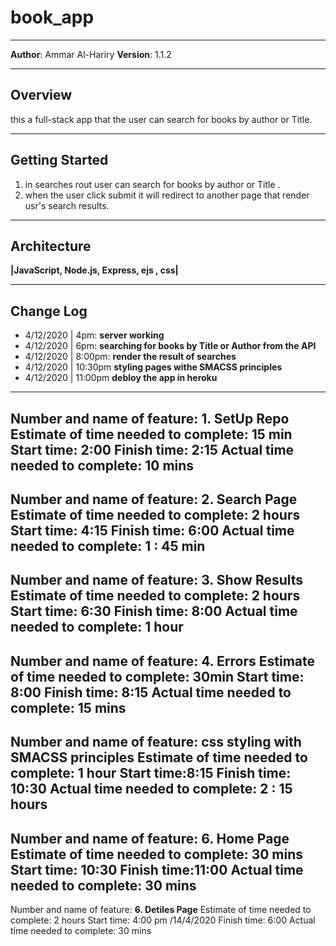 # book_app
--------------------------
**Author**: Ammar Al-Hariry
**Version**: 1.1.2

-----------------------------------
## Overview
this a full-stack app  that the user can  search for books by author or Title. 

----------------------------------
## Getting Started
1. in searches rout user can search for books by author or Title .
2. when the user click submit it will redirect to another page that render usr's search results.

---------------------------------------
## Architecture

**|JavaScript, Node.js, Express, ejs , css|**

---------------------------------------
## Change Log

- 4/12/2020 | 4pm: **server working**
- 4/12/2020 | 6pm: **searching for books by Title or Author from the API**
- 4/12/2020 | 8:00pm: **render the result of searches**
- 4/12/2020 | 10:30pm **styling pages withe SMACSS principles**
- 4/12/2020 | 11:00pm **debloy the app in heroku**


---------------------------------------------

Number and name of feature: **1. SetUp  Repo**
Estimate of time needed to complete: 15 min
Start time: 2:00
Finish time: 2:15
Actual time needed to complete: 10 mins
---------------------------------------------
Number and name of feature: **2.  Search Page**
Estimate of time needed to complete: 2 hours
Start time: 4:15
Finish time: 6:00
Actual time needed to complete: 1 : 45 min
--------------------------------------------
Number and name of feature: **3.  Show Results**
Estimate of time needed to complete: 2 hours
Start time: 6:30
Finish time: 8:00
Actual time needed to complete: 1 hour
-----------------------------------------------
Number and name of feature: **4.  Errors**
Estimate of time needed to complete: 30min
Start time: 8:00
Finish time: 8:15
Actual time needed to complete: 15 mins
-----------------------------------------------
Number and name of feature: **css styling with SMACSS principles**
Estimate of time needed to complete: 1 hour
Start time:8:15
Finish time: 10:30
Actual time needed to complete: 2 : 15 hours
-----------------------------------------------
Number and name of feature: **6.  Home Page**
Estimate of time needed to complete: 30 mins
Start time: 10:30
Finish time:11:00
Actual time needed to complete: 30 mins
------------------------------------------
Number and name of feature: **6.  Detiles Page**
Estimate of time needed to complete: 2 hours
Start time: 4:00 pm /14/4/2020
Finish time: 6:00
Actual time needed to complete: 30 mins
